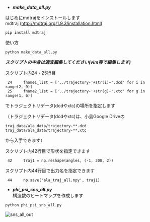 - ***make_data_all.py***

はじめにmdtrajをインストールします   
mdtraj (http://mdtraj.org/1.9.3/installation.html)   
```
pip install mdtraj
```
使い方
```
python make_data_all.py
```
***スクリプトの中身は適宜編集してください(vim等で編集します)***

スクリプト内24・25行目   
```
 24     fname1_list = ['../trajectory-'+str(i)+'.dcd' for i in range(2, 9)]
 25     fname2_list = ['../trajectory-'+str(g)+'.xtc' for g in range(1, 6)]
```
でトラジェクトリデータ(dcdやxtc)の場所を指定します   

（トラジェクトリデータ(dcdやxtc)は、小島Google Driveの
```
traj_data/ala_data/trajectory-**.dcd
traj_data/ala_data/trajectory-**.xtc
```
から入手できます）      

スクリプト内42行目で形状を指定できます
```
 42     traj1 = np.reshape(angles, (-1, 300, 2))
```

スクリプト内44行目で出力名を指定できます
```
 44     np.save('ala_traj_all.npy', traj1)
```


- ***phi_psi_sns_all.py***   
構造数のヒートマップを作成します
```
python phi_psi_sns_all.py
```

![sns_all_out](https://user-images.githubusercontent.com/39581094/75693181-f376b580-5ce9-11ea-9c8a-bd52a03e628b.png)

